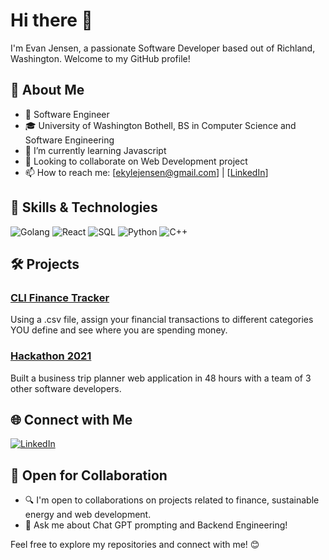 # Hi there 👋


I'm Evan Jensen, a passionate Software Developer based out of Richland, Washington. Welcome to my GitHub profile!

## 🚀 About Me

- 💼 Software Engineer
- 🎓 University of Washington Bothell, BS in Computer Science and Software Engineering
- 🌱 I’m currently learning Javascript
- 👯 Looking to collaborate on Web Development project
- 📫 How to reach me: [ekylejensen@gmail.com] | [[LinkedIn](https://www.linkedin.com/in/evan-k-jensen/)]

## 🔧 Skills & Technologies

![Golang](https://img.shields.io/badge/-Golang-turquoise?style=flat&logo=go&logoColor=white)
![React](https://img.shields.io/badge/-React-blue?style=flat&logo=react&logoColor=white)
![SQL](https://img.shields.io/badge/-SQL-lightgrey?style=flat&logo=sql&logoColor=white)
![Python](https://img.shields.io/badge/-Python-darkgreen?style=flat&logo=python&logoColor=white)
![C++](https://img.shields.io/badge/-C++-darkblue?style=flat&logo=c%2B%2B&logoColor=white)


<!-- Add more skills and technologies -->

## 🛠️ Projects

### [CLI Finance Tracker](https://github.com/evanJensengit/finance_csv_parser)

Using a .csv file, assign your financial transactions to different categories YOU define and see where you are spending money.

<!--![Project 1 Image/GIF](Link to Image or GIF) -->

### [Hackathon 2021](https://github.com/evanJensengit/uwb-hackathon-2021)

Built a business trip planner web application in 48 hours with a team of 3 other software developers. 

<!--![Project 2 Image/GIF](Link to Image or GIF) -->

<!-- Add more projects as needed 

## 📈 GitHub Stats

![Your GitHub Stats](https://github-readme-stats.vercel.app/api?username=your-username&show_icons=true&count_private=true&hide=contribs,prs&theme=radical)
-->
## 🌐 Connect with Me

<!--[![Website](https://img.shields.io/badge/-Portfolio-yellow?style=flat&logo=google-chrome&logoColor=white)](Your Portfolio Link) 
[![Twitter](https://img.shields.io/badge/-Twitter-lightblue?style=flat&logo=twitter&logoColor=white)](Your Twitter Profile Link)-->
[![LinkedIn](https://img.shields.io/badge/-LinkedIn-blue?style=flat&logo=linkedin&logoColor=white)](https://www.linkedin.com/in/evan-k-jensen/)


## 🤝 Open for Collaboration

- 🔍 I'm open to collaborations on projects related to finance, sustainable energy and web development.
- 💬 Ask me about Chat GPT prompting and Backend Engineering!

Feel free to explore my repositories and connect with me! 😊
<!--
**evanJensengit/evanJensengit** is a ✨ _special_ ✨ repository because its `README.md` (this file) appears on your GitHub profile.

Here are some ideas to get you started:

- 🔭 I’m currently working on ...
- 🌱 I’m currently learning ...
- 👯 I’m looking to collaborate on ...
- 🤔 I’m looking for help with ...
- 💬 Ask me about ...
- 📫 How to reach me: ...
- 😄 Pronouns: ...
- ⚡ Fun fact: ...
-->
